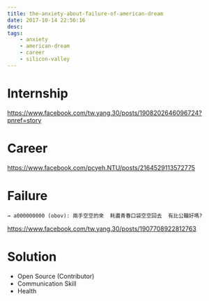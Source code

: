 ```yaml
---
title: the-anxiety-about-failure-of-american-dream
date: 2017-10-14 22:56:16
desc:
tags:
    - anxiety
    - american-dream
    - career
    - silicon-valley
---
```


# Internship
https://www.facebook.com/tw.yang.30/posts/1908202646096724?pnref=story

# Career
https://www.facebook.com/pcyeh.NTU/posts/2164529113572775

# Failure

```
→ a000000000 (obov): 兩手空空的來  耗盡青春口袋空空回去  有比公職好嗎?
```
https://www.facebook.com/tw.yang.30/posts/1907708922812763

# Solution

* Open Source (Contributor)
* Communication Skill
* Health

